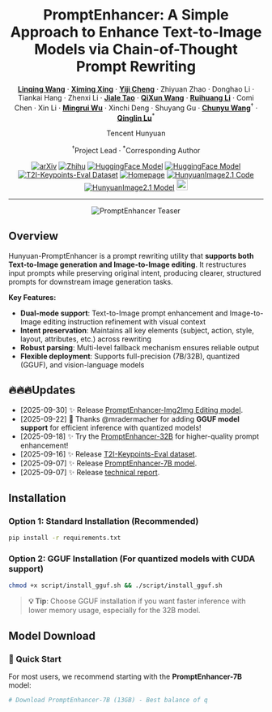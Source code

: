 <div align="center">

# PromptEnhancer: A Simple Approach to Enhance Text-to-Image Models via Chain-of-Thought Prompt Rewriting

[**Linqing Wang**](https://scholar.google.com/citations?hl=en&view_op=list_works&gmla=AH8HC4z9rmDHYjp5o28xKk8U4ddD_n7BuMnk8UZFP-jygFBtHUSz6pf-5FP32B_yKMpRU9VpDY3iT8eM0zORHA&user=Hy12lcEAAAAJ) · 
[**Ximing Xing**](https://ximinng.github.io/) · 
[**Yiji Cheng**](https://scholar.google.com/citations?user=Plo8ZSYAAAAJ&hl=en) · 
Zhiyuan Zhao · 
Donghao Li ·
Tiankai Hang ·
Zhenxi Li ·
[**Jiale Tao**](https://scholar.google.com/citations?user=WF5DPWkAAAAJ&hl=en) · 
[**QiXun Wang**](https://github.com/wangqixun) · 
[**Ruihuang Li**](https://scholar.google.com/citations?user=8CfyOtQAAAAJ&hl=en) · 
Comi Chen ·
Xin Li · 
[**Mingrui Wu**](https://scholar.google.com/citations?user=sbCKwnYAAAAJ&hl=en) · 
Xinchi Deng · 
Shuyang Gu · 
[**Chunyu Wang**](https://scholar.google.com/citations?user=VXQV5xwAAAAJ&hl=en)<sup>†</sup> · 
[**Qinglin Lu**](https://luqinglin.weebly.com/)<sup>*</sup>

Tencent Hunyuan

<sup>†</sup>Project Lead · <sup>*</sup>Corresponding Author

</div>

<p align="center">
  <a href="https://www.arxiv.org/abs/2509.04545"><img src="https://img.shields.io/badge/Paper-arXiv:2509.04545-red?logo=arxiv" alt="arXiv"></a>
  <a href="https://zhuanlan.zhihu.com/p/1949013083109459515"><img src="https://img.shields.io/badge/知乎-技术解读-0084ff?logo=zhihu" alt="Zhihu"></a>
  <a href="https://huggingface.co/tencent/HunyuanImage-2.1/tree/main/reprompt"><img src="https://img.shields.io/badge/Model-PromptEnhancer_7B-blue?logo=huggingface" alt="HuggingFace Model"></a>
  <a href="https://huggingface.co/PromptEnhancer/PromptEnhancer-Img2img-Edit"><img src="https://img.shields.io/badge/Model-PromptEnhancer_Img2Img_Edit-blue?logo=huggingface" alt="HuggingFace Model"></a>
  <!-- <a href="https://huggingface.co/PromptEnhancer/PromptEnhancer-32B"><img src="https://img.shields.io/badge/Model-PromptEnhancer_32B-blue?logo=huggingface" alt="HuggingFace Model"></a> -->
  <a href="https://huggingface.co/datasets/PromptEnhancer/T2I-Keypoints-Eval"><img src="https://img.shields.io/badge/Benchmark-T2I_Keypoints_Eval-blue?logo=huggingface" alt="T2I-Keypoints-Eval Dataset"></a>
  <a href="https://hunyuan-promptenhancer.github.io/"><img src="https://img.shields.io/badge/Homepage-PromptEnhancer-1abc9c?logo=homeassistant&logoColor=white" alt="Homepage"></a>
  <a href="https://github.com/Tencent-Hunyuan/HunyuanImage-2.1"><img src="https://img.shields.io/badge/Code-HunyuanImage2.1-2ecc71?logo=github" alt="HunyuanImage2.1 Code"></a>
  <a href="https://huggingface.co/tencent/HunyuanImage-2.1"><img src="https://img.shields.io/badge/Model-HunyuanImage2.1-3498db?logo=huggingface" alt="HunyuanImage2.1 Model"></a>
  <a href=https://x.com/TencentHunyuan target="_blank"><img src=https://img.shields.io/badge/Hunyuan-black.svg?logo=x height=22px></a>
</p>

---

<p align="center">
  <img src="assets/teaser-1.png" alt="PromptEnhancer Teaser"/>
</p>

## Overview

Hunyuan-PromptEnhancer is a prompt rewriting utility that **supports both Text-to-Image generation and Image-to-Image editing**. It restructures input prompts while preserving original intent, producing clearer, structured prompts for downstream image generation tasks.

**Key Features:**
- **Dual-mode support**: Text-to-Image prompt enhancement and Image-to-Image editing instruction refinement with visual context
- **Intent preservation**: Maintains all key elements (subject, action, style, layout, attributes, etc.) across rewriting
- **Robust parsing**: Multi-level fallback mechanism ensures reliable output
- **Flexible deployment**: Supports full-precision (7B/32B), quantized (GGUF), and vision-language models

## 🔥🔥🔥Updates

- [2025-09-30] ✨ Release [PromptEnhancer-Img2Img Editing model](https://huggingface.co/PromptEnhancer/PromptEnhancer-Img2img-Edit).
- [2025-09-22] 🚀 Thanks @mradermacher for adding **GGUF model support** for efficient inference with quantized models!
- [2025-09-18] ✨ Try the [PromptEnhancer-32B](https://huggingface.co/PromptEnhancer/PromptEnhancer-32B) for higher-quality prompt enhancement!
- [2025-09-16] ✨ Release [T2I-Keypoints-Eval dataset](https://huggingface.co/datasets/PromptEnhancer/T2I-Keypoints-Eval).
- [2025-09-07] ✨ Release [PromptEnhancer-7B model](https://huggingface.co/tencent/HunyuanImage-2.1/tree/main/reprompt).
- [2025-09-07] ✨ Release [technical report](https://arxiv.org/abs/2509.04545).

## Installation

### Option 1: Standard Installation (Recommended)
```bash
pip install -r requirements.txt
```

### Option 2: GGUF Installation (For quantized models with CUDA support)
```bash
chmod +x script/install_gguf.sh && ./script/install_gguf.sh
```

> **💡 Tip**: Choose GGUF installation if you want faster inference with lower memory usage, especially for the 32B model.

## Model Download

### 🎯 Quick Start

For most users, we recommend starting with the **PromptEnhancer-7B** model:

```bash
# Download PromptEnhancer-7B (13GB) - Best balance of q